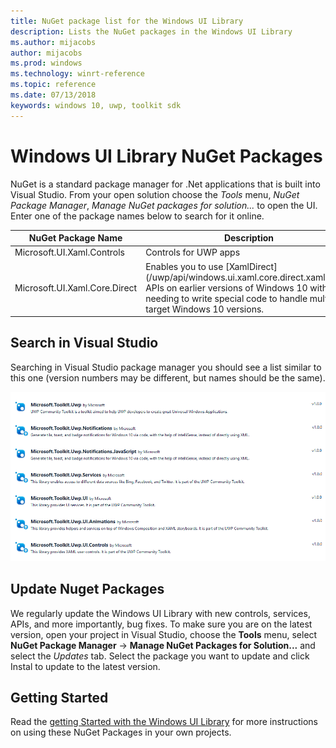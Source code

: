 ```yaml
---
title: NuGet package list for the Windows UI Library
description: Lists the NuGet packages in the Windows UI Library 
ms.author: mijacobs
author: mijacobs
ms.prod: windows
ms.technology: winrt-reference
ms.topic: reference
ms.date: 07/13/2018
keywords: windows 10, uwp, toolkit sdk
---
```



# Windows UI Library NuGet Packages

NuGet is a standard package manager for .Net applications that is built into Visual Studio. From your open solution choose the *Tools* menu, *NuGet Package Manager*, *Manage NuGet packages for solution...* to open the UI.  Enter one of the package names below to search for it online.

| NuGet Package Name | Description |
| --- | --- |
| Microsoft.UI.Xaml.Controls | Controls for UWP apps |
| Microsoft.UI.Xaml.Core.Direct  | Enables you to use [XamlDirect] (/uwp/api/windows.ui.xaml.core.direct.xamldirect) APIs on earlier versions of Windows 10 without needing to write special code to handle multiple target Windows 10 versions. |


## Search in Visual Studio

Searching in Visual Studio package manager you should see a list similar to this one (version numbers may be different, but names should be the same).

![NuGet packages](images/NugetPackages.png "Nuget Packages")

## Update Nuget Packages

We regularly update the Windows UI Library with new controls, services, APIs, and more importantly, bug fixes. To make sure you are on the latest version, open your project in Visual Studio, choose the **Tools** menu, select **NuGet Package Manager** -> **Manage NuGet Packages for Solution...** and select the *Updates* tab. Select the package you want to update and click Instal to update to the latest version.

## Getting Started

Read the [getting Started with the Windows UI Library](getting-started.md) for more instructions on using these NuGet Packages in your own projects. 

